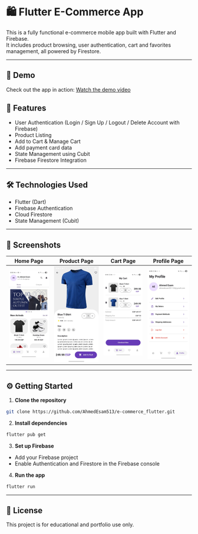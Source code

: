 # 🛍️ Flutter E-Commerce App

This is a fully functional e-commerce mobile app built with Flutter and Firebase.  
It includes product browsing, user authentication, cart and favorites management, all powered by Firestore.

---

## 🎥 Demo

Check out the app in action: [Watch the demo video](https://youtube.com/shorts/waKd2x8N94A?si=QAduiFG3VwMXNhTF)

## 🚀 Features

- User Authentication (Login / Sign Up / Logout / Delete Account with Firebase)
- Product Listing
- Add to Cart & Manage Cart
- Add payment card data
- State Management using Cubit
- Firebase Firestore Integration

---

## 🛠️ Technologies Used

- Flutter (Dart)
- Firebase Authentication
- Cloud Firestore
- State Management (Cubit)

---

## 📱 Screenshots

| Home Page                     | Product Page                        | Cart Page                     | Profile Page                        |
|-------------------------------|-------------------------------------|-------------------------------|-------------------------------------|
| ![Home](screenshots/home.jpg) | ![Product](screenshots/product.jpg) | ![Cart](screenshots/cart.jpg) | ![Profile](screenshots/profile.jpg) |

---

## ⚙️ Getting Started

1. **Clone the repository**
```bash
git clone https://github.com/AhmedEsam513/e-commerce_flutter.git
```

2. **Install dependencies**
```bash
flutter pub get
```

3. **Set up Firebase**

- Add your Firebase project
- Enable Authentication and Firestore in the Firebase console

4. **Run the app**
```bash
flutter run
```

---

## 📄 License

This project is for educational and portfolio use only.
